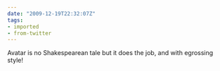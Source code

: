 ```yaml
---
date: "2009-12-19T22:32:07Z"
tags:
- imported
- from-twitter
---
```

Avatar is no Shakespearean tale but it does the job, and with egrossing style\!
